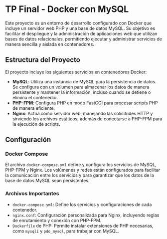 # TP Final - Docker con MySQL

Este proyecto es un entorno de desarrollo configurado con Docker que incluye un servidor web PHP y una base de datos MySQL. Su objetivo es facilitar el despliegue y la administración de aplicaciones web que utilizan bases de datos relacionales, permitiendo ejecutar y administrar servicios de manera sencilla y aislada en contenedores.

## Estructura del Proyecto

El proyecto incluye los siguientes servicios en contenedores Docker:

- **MySQL**: Utiliza una instancia de MySQL para la persistencia de datos. Se configura con un volumen para almacenar los datos de manera persistente y mantener la información, incluso cuando se detiene o elimina el contenedor.
- **PHP-FPM**: Configura PHP en modo FastCGI para procesar scripts PHP de manera eficiente.
- **Nginx**: Actúa como servidor web, manejando las solicitudes HTTP y sirviendo los archivos estáticos, además de conectarse a PHP-FPM para la ejecución de scripts.

## Configuración

### Docker Compose

El archivo `docker-compose.yml` define y configura los servicios de MySQL, PHP-FPM y Nginx. Los volúmenes y redes están configurados para facilitar la comunicación entre los servicios y para garantizar que los datos de la base de datos MySQL sean persistentes.

### Archivos Importantes

- `docker-compose.yml`: Define los servicios y configuraciones de cada contenedor.
- `nginx.conf`: Configuración personalizada para Nginx, incluyendo reglas de enrutamiento y conexión con PHP-FPM.
- `Dockerfile` de PHP: Permite instalar extensiones de PHP necesarias, como `mysqli` y `pdo_mysql`, para trabajar con MySQL.
